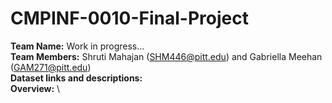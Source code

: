 # CMPINF-0010-Final-Project

**Team Name:** Work in progress... \
**Team Members:** Shruti Mahajan (SHM446@pitt.edu) and Gabriella Meehan (GAM271@pitt.edu) \
**Dataset links and descriptions:**\
**Overview:** \
